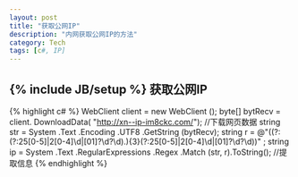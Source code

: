 ```yaml
---
layout: post
title: "获取公网IP"
description: "内网获取公网IP的方法"
category: Tech
tags: [c#, IP]
---
```

{% include JB/setup %}
获取公网IP
------
{% highlight c# %}
WebClient client = new WebClient ();
byte[] bytRecv = client. DownloadData( "http://xn--ip-im8ckc.com/"); //下载网页数据
string str = System .Text .Encoding .UTF8 .GetString (bytRecv);
string r = @"((?:(?:25[0-5]|2[0-4]\d|[01]?\d?\d)\.){3}(?:25[0-5]|2[0-4]\d|[01]?\d?\d))" ;
string ip = System .Text .RegularExpressions .Regex .Match (str, r).ToString(); //提取信息 
{% endhighlight %}
